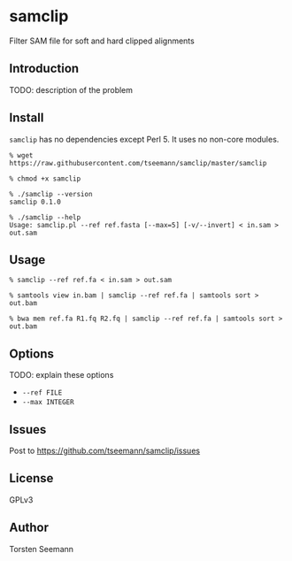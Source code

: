 # samclip

Filter SAM file for soft and hard clipped alignments

## Introduction

TODO: description of the problem

## Install
`samclip` has no dependencies except Perl 5.  It uses no non-core modules.
```
% wget https://raw.githubusercontent.com/tseemann/samclip/master/samclip

% chmod +x samclip

% ./samclip --version
samclip 0.1.0

% ./samclip --help
Usage: samclip.pl --ref ref.fasta [--max=5] [-v/--invert] < in.sam > out.sam
```

## Usage
```
% samclip --ref ref.fa < in.sam > out.sam

% samtools view in.bam | samclip --ref ref.fa | samtools sort > out.bam

% bwa mem ref.fa R1.fq R2.fq | samclip --ref ref.fa | samtools sort > out.bam 
```

## Options

TODO: explain these options

* `--ref FILE`
* `--max INTEGER`

## Issues

Post to https://github.com/tseemann/samclip/issues

## License

GPLv3

## Author

Torsten Seemann

